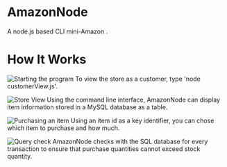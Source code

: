 # AmazonNode
A node.js based CLI mini-Amazon .

# How It Works

![Starting the program](http://i.imgur.com/q4iTw1N.jpg)
To view the store as a customer, type 'node customerView.js'.


![Store View](http://i.imgur.com/Fij0Xoh.jpg)
Using the command line interface, AmazonNode can display item information stored in a MySQL database as a table.


![Purchasing an item](http://i.imgur.com/L51SOOM.jpg)
Using an item id as a key identifier, you can chose which item to purchase and how much.


![Query check](http://i.imgur.com/RrGbOha.jpg)
AmazonNode checks with the SQL database for every transaction to ensure that purchase quantities cannot exceed stock quantity.



